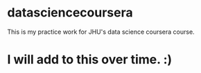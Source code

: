 # datasciencecoursera
This is my practice work for JHU's data science coursera course.

# I will add to this over time. :)
